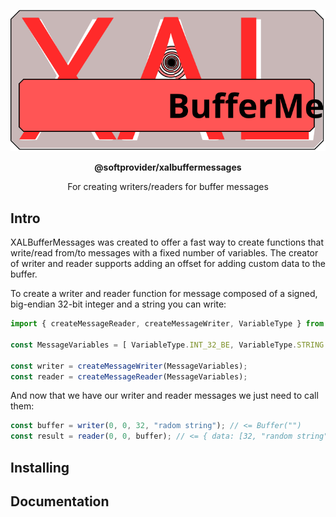 <p align="center">
    <img alt="XALBufferMessages logo" src="./XALBufferMessages.svg"/>    
</p>

<p align="center">
    <b>@softprovider/xalbuffermessages</b>
</p>

<p align="center">
    For creating writers/readers for buffer messages
</p>

## Intro

XALBufferMessages was created to offer a fast way to create functions that 
write/read from/to messages with a fixed number of variables. The creator of
writer and reader supports adding an offset for adding custom data to the 
buffer.

To create a writer and reader function for message composed of a signed, 
big-endian 32-bit integer and a string you can write:

```js
import { createMessageReader, createMessageWriter, VariableType } from '@softprovider/xalbuffermessages';

const MessageVariables = [ VariableType.INT_32_BE, VariableType.STRING ];

const writer = createMessageWriter(MessageVariables);
const reader = createMessageReader(MessageVariables);
```

And now that we have our writer and reader messages we just need to call them:

```js
const buffer = writer(0, 0, 32, "radom string"); // <= Buffer("")
const result = reader(0, 0, buffer); // <= { data: [32, "random string"], nextByte: 0 }
```

## Installing

## Documentation
